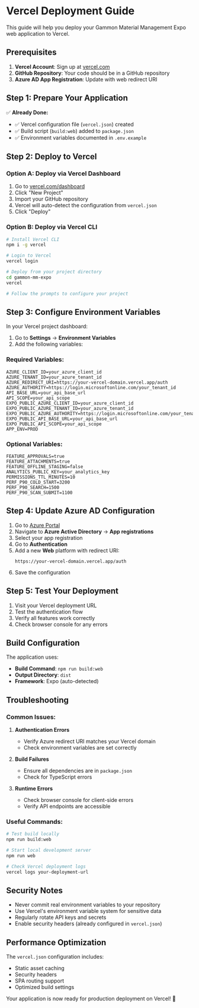 # Vercel Deployment Guide

This guide will help you deploy your Gammon Material Management Expo web application to Vercel.

## Prerequisites

1. **Vercel Account**: Sign up at [vercel.com](https://vercel.com)
2. **GitHub Repository**: Your code should be in a GitHub repository
3. **Azure AD App Registration**: Update with web redirect URI

## Step 1: Prepare Your Application

✅ **Already Done:**
- ✅ Vercel configuration file (`vercel.json`) created
- ✅ Build script (`build:web`) added to `package.json`
- ✅ Environment variables documented in `.env.example`

## Step 2: Deploy to Vercel

### Option A: Deploy via Vercel Dashboard
1. Go to [vercel.com/dashboard](https://vercel.com/dashboard)
2. Click "New Project"
3. Import your GitHub repository
4. Vercel will auto-detect the configuration from `vercel.json`
5. Click "Deploy"

### Option B: Deploy via Vercel CLI
```bash
# Install Vercel CLI
npm i -g vercel

# Login to Vercel
vercel login

# Deploy from your project directory
cd gammon-mm-expo
vercel

# Follow the prompts to configure your project
```

## Step 3: Configure Environment Variables

In your Vercel project dashboard:

1. Go to **Settings** → **Environment Variables**
2. Add the following variables:

### Required Variables:
```
AZURE_CLIENT_ID=your_azure_client_id
AZURE_TENANT_ID=your_azure_tenant_id
AZURE_REDIRECT_URI=https://your-vercel-domain.vercel.app/auth
AZURE_AUTHORITY=https://login.microsoftonline.com/your_tenant_id
API_BASE_URL=your_api_base_url
API_SCOPE=your_api_scope
EXPO_PUBLIC_AZURE_CLIENT_ID=your_azure_client_id
EXPO_PUBLIC_AZURE_TENANT_ID=your_azure_tenant_id
EXPO_PUBLIC_AZURE_AUTHORITY=https://login.microsoftonline.com/your_tenant_id
EXPO_PUBLIC_API_BASE_URL=your_api_base_url
EXPO_PUBLIC_API_SCOPE=your_api_scope
APP_ENV=PROD
```

### Optional Variables:
```
FEATURE_APPROVALS=true
FEATURE_ATTACHMENTS=true
FEATURE_OFFLINE_STAGING=false
ANALYTICS_PUBLIC_KEY=your_analytics_key
PERMISSIONS_TTL_MINUTES=10
PERF_P90_COLD_START=3200
PERF_P90_SEARCH=1500
PERF_P90_SCAN_SUBMIT=1100
```

## Step 4: Update Azure AD Configuration

1. Go to [Azure Portal](https://portal.azure.com)
2. Navigate to **Azure Active Directory** → **App registrations**
3. Select your app registration
4. Go to **Authentication**
5. Add a new **Web** platform with redirect URI:
   ```
   https://your-vercel-domain.vercel.app/auth
   ```
6. Save the configuration

## Step 5: Test Your Deployment

1. Visit your Vercel deployment URL
2. Test the authentication flow
3. Verify all features work correctly
4. Check browser console for any errors

## Build Configuration

The application uses:
- **Build Command**: `npm run build:web`
- **Output Directory**: `dist`
- **Framework**: Expo (auto-detected)

## Troubleshooting

### Common Issues:

1. **Authentication Errors**
   - Verify Azure redirect URI matches your Vercel domain
   - Check environment variables are set correctly

2. **Build Failures**
   - Ensure all dependencies are in `package.json`
   - Check for TypeScript errors

3. **Runtime Errors**
   - Check browser console for client-side errors
   - Verify API endpoints are accessible

### Useful Commands:

```bash
# Test build locally
npm run build:web

# Start local development server
npm run web

# Check Vercel deployment logs
vercel logs your-deployment-url
```

## Security Notes

- Never commit real environment variables to your repository
- Use Vercel's environment variable system for sensitive data
- Regularly rotate API keys and secrets
- Enable security headers (already configured in `vercel.json`)

## Performance Optimization

The `vercel.json` configuration includes:
- Static asset caching
- Security headers
- SPA routing support
- Optimized build settings

Your application is now ready for production deployment on Vercel! 🚀
